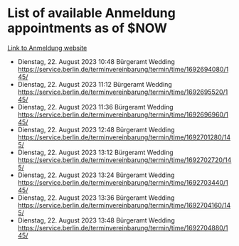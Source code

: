 # List of available Anmeldung appointments as of $NOW
[Link to Anmeldung website](https://service.berlin.de/terminvereinbarung/termin/tag.php?termin=1&anliegen[]=120686&dienstleisterlist=122210,122217,327316,122219,327312,122227,327314,122231,327346,122243,327348,122254,122252,329742,122260,329745,122262,329748,122271,327278,122273,327274,122277,327276,330436,122280,327294,122282,327290,122284,327292,122291,327270,122285,327266,122286,327264,122296,327268,150230,329760,122297,327286,122294,327284,122312,329763,122314,329775,122304,327330,122311,327334,122309,327332,317869,122281,327352,122279,329772,122283,122276,327324,122274,327326,122267,329766,122246,327318,122251,327320,122257,327322,122208,327298,122226,327300&herkunft=http%3A%2F%2Fservice.berlin.de%2Fdienstleistung%2F120686%2F)
- Dienstag, 22. August 2023 10:48 Bürgeramt Wedding https://service.berlin.de/terminvereinbarung/termin/time/1692694080/145/
- Dienstag, 22. August 2023 11:12 Bürgeramt Wedding https://service.berlin.de/terminvereinbarung/termin/time/1692695520/145/
- Dienstag, 22. August 2023 11:36 Bürgeramt Wedding https://service.berlin.de/terminvereinbarung/termin/time/1692696960/145/
- Dienstag, 22. August 2023 12:48 Bürgeramt Wedding https://service.berlin.de/terminvereinbarung/termin/time/1692701280/145/
- Dienstag, 22. August 2023 13:12 Bürgeramt Wedding https://service.berlin.de/terminvereinbarung/termin/time/1692702720/145/
- Dienstag, 22. August 2023 13:24 Bürgeramt Wedding https://service.berlin.de/terminvereinbarung/termin/time/1692703440/145/
- Dienstag, 22. August 2023 13:36 Bürgeramt Wedding https://service.berlin.de/terminvereinbarung/termin/time/1692704160/145/
- Dienstag, 22. August 2023 13:48 Bürgeramt Wedding https://service.berlin.de/terminvereinbarung/termin/time/1692704880/145/
